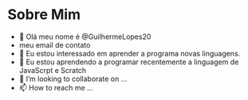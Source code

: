 # Sobre Mim
- 👋 Olá meu nome é @GuilhermeLopes20
- meu email de contato
- 👀 Eu estou interessado em aprender a programa novas linguagens.
- 🌱 Eu estou aprendendo a programar recentemente a linguagem de JavaScrpt e Scratch
- 💞️ I’m looking to collaborate on ...
- 📫 How to reach me ...

<!---
GuilhermeLopes20/GuilhermeLopes20 is a ✨ special ✨ repository because its `README.md` (this file) appears on your GitHub profile.
You can click the Preview link to take a look at your changes.
--->
